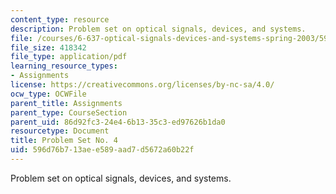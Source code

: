 ```yaml
---
content_type: resource
description: Problem set on optical signals, devices, and systems.
file: /courses/6-637-optical-signals-devices-and-systems-spring-2003/596d76b713aee589aad7d5672a60b22f_6637pset4.pdf
file_size: 418342
file_type: application/pdf
learning_resource_types:
- Assignments
license: https://creativecommons.org/licenses/by-nc-sa/4.0/
ocw_type: OCWFile
parent_title: Assignments
parent_type: CourseSection
parent_uid: 86d92fc3-24e4-6b13-35c3-ed97626b1da0
resourcetype: Document
title: Problem Set No. 4
uid: 596d76b7-13ae-e589-aad7-d5672a60b22f
---
```

Problem set on optical signals, devices, and systems.